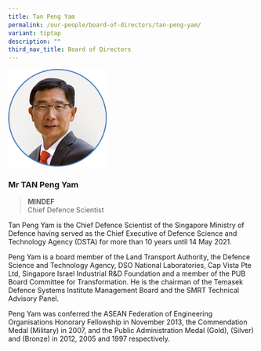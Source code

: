 ```yaml
---
title: Tan Peng Yam
permalink: /our-people/board-of-directors/tan-peng-yam/
variant: tiptap
description: ""
third_nav_title: Board of Directors
---
```

<p></p><p></p><div class="isomer-image-wrapper"><img style="width: 40%;" height="auto" width="100%" alt="" src="/images/BOD/bod_Tan_Peng_Yam.png"></div><h3><strong>Mr TAN Peng Yam</strong></h3><blockquote><p><strong>MINDEF</strong><br>Chief Defence Scientist</p></blockquote><p>Tan Peng Yam is the Chief Defence Scientist of the Singapore Ministry of Defence having served as the Chief Executive of Defence Science and Technology Agency (DSTA) for more than 10 years until 14 May 2021.</p><p></p><p></p><p>Peng Yam is a board member of the Land Transport Authority, the Defence Science and Technology Agency, DSO National Laboratories, Cap Vista Pte Ltd, Singapore Israel Industrial R&amp;D Foundation and a member of the PUB Board Committee for Transformation. He is the chairman of the Temasek Defence Systems Institute Management Board and the SMRT Technical Advisory Panel.</p><p></p><p></p><p>Peng Yam was conferred the ASEAN Federation of Engineering Organisations Honorary Fellowship in November 2013, the Commendation Medal (Military) in 2007, and the Public Administration Medal (Gold), (Silver) and (Bronze) in 2012, 2005 and 1997 respectively.</p>
